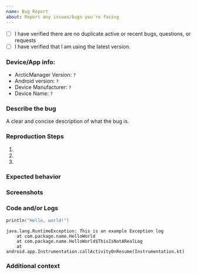 ```yaml
---
name: Bug Report
about: Report any issues/bugs you're facing
---
```

<!--
Any HTML comment will be stripped when the markdown is rendered, so you don't need to delete them.
-->


- [ ] I have verified there are no duplicate active or recent bugs, questions, or requests
- [ ] I have verified that I am using the latest version.

### Device/App info:
 - ArcticManager Version: `?`
 - Android version: `?`
 - Device Manufacturer: `?`
 - Device Name: `?`

### Describe the bug
A clear and concise description of what the bug is.

### Reproduction Steps
1.
2.
3.

### Expected behavior
<!-- A clear and concise description of what you expected to happen. -->



### Screenshots
<!-- If applicable, add screenshots or videos to help explain your problem. -->

### Code and/or Logs
<!--
Please wrap code with correct syntax highlighting. You can remove it if you think it isn't necessary.
-->
```kotlin
println("Hello, world!")
```

<!--
If you are getting an error in the LogCat, paste here the stack trace.
Please wrap logs with Gradle syntax highlighting (it makes them look better).
-->
```Gradle
java.lang.RuntimeException: This is an example Exception log
    at com.package.name.HelloWorld
    at com.package.name.HelloWorld$ThisIsNotARealLog
    at android.app.Instrumentation.callActivityOnResume(Instrumentation.kt)
```

### Additional context
<!-- Add any other context about the problem here. -->
